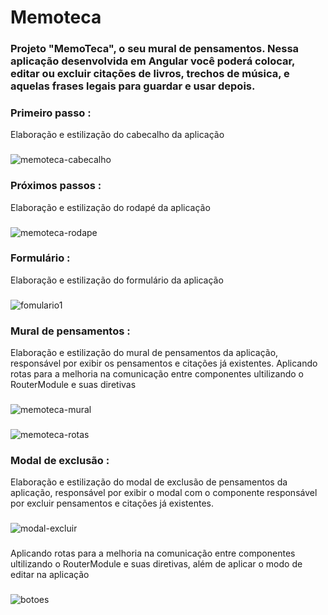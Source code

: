 # Memoteca
###  Projeto "MemoTeca", o seu mural de pensamentos. Nessa aplicação desenvolvida em Angular você poderá colocar, editar ou excluir citações de livros, trechos de música, e aquelas frases legais para guardar e usar depois.

### Primeiro passo :
Elaboração e estilização do cabecalho da aplicação
###
![memoteca-cabecalho](https://github.com/Thiago-S-Sousa/memoteca/assets/128821560/8545aaef-1ce6-4044-bb82-99d3df3277b7)

### Próximos passos :
Elaboração e estilização do rodapé da aplicação
###
![memoteca-rodape](https://github.com/Thiago-S-Sousa/memoteca/assets/128821560/a49cbb00-ca3d-41a1-b3f5-11aefe602ac9)

### Formulário :
Elaboração e estilização do formulário da aplicação
###
![fomulario1](https://github.com/Thiago-S-Sousa/memoteca/assets/128821560/3b82846c-2e98-4bf6-b57e-ab713cd62706)

### Mural de pensamentos :
Elaboração e estilização do mural de pensamentos da aplicação, responsável por exibir os pensamentos e citações já existentes.
Aplicando rotas para a melhoria na comunicação entre componentes ultilizando o RouterModule e suas diretivas
###
![memoteca-mural](https://github.com/Thiago-S-Sousa/memoteca/assets/128821560/3f4ad832-cf39-42dc-ac20-99b5ed3558a8)
###
![memoteca-rotas](https://github.com/Thiago-S-Sousa/memoteca/assets/128821560/64523b62-6043-4b71-9672-3236bdb09be7)

### Modal de exclusão :
Elaboração e estilização do modal de exclusão de pensamentos da aplicação, responsável por exibir o modal com o componente responsável por excluir pensamentos e citações já existentes.
###
![modal-excluir](https://github.com/Thiago-S-Sousa/memoteca/assets/128821560/bc06f1b7-7bf5-451c-98fe-f8c85fb468d4)

###
Aplicando rotas para a melhoria na comunicação entre componentes ultilizando o RouterModule e suas diretivas, além de aplicar o modo de editar na aplicação
###
![botoes](https://github.com/Thiago-S-Sousa/memoteca/assets/128821560/84f731db-61ab-4c02-b5a5-9e0c098a870d)

